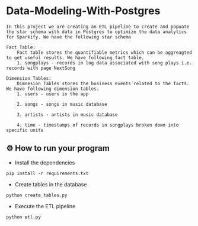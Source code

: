 # Data-Modeling-With-Postgres
```
In this project we are creating an ETL pipeline to create and popuate the star schema with data in Postgres to optimize the data analytics for Sparkify. We have the following star schema 

Fact Table:
    Fact table stores the quantifiable metrics which can be aggreagted to get useful results. We have following fact table.
    1. songplays - records in log data associated with song plays i.e. records with page NextSong

Dimension Tables:
    Dimnesion Tables stores the business events related to the facts. We have following dimension tables.
    1. users - users in the app
    
    2. songs - songs in music database

    3. artists - artists in music database

    4. time - timestamps of records in songplays broken down into specific units

```

## ⚙  How to run your program
* Install the dependencies 
```
pip install -r requirements.txt
```
* Create tables in the database
```
python create_tables.py
```
* Execute the ETL pipeline
```
python etl.py
```